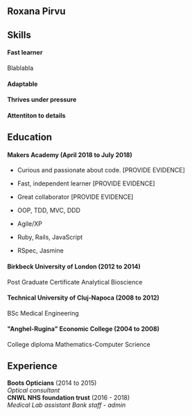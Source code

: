 ## Roxana Pirvu


## Skills

#### Fast learner
Blablabla

#### Adaptable

#### Thrives under pressure

#### Attentiton to details

#### 

## Education

#### Makers Academy (April 2018 to July 2018)

- Curious and passionate about code. [PROVIDE EVIDENCE]
- Fast, independent learner [PROVIDE EVIDENCE]
- Great collaborator [PROVIDE EVIDENCE]

- OOP, TDD, MVC, DDD
- Agile/XP
- Ruby, Rails, JavaScript
- RSpec, Jasmine

#### Birkbeck University of London (2012 to 2014)

Post Graduate Certificate Analytical Bioscience

#### Technical University of Cluj-Napoca (2008 to 2012)

BSc Medical Engineering

#### "Anghel-Rugina" Economic College (2004 to 2008)

College diploma Mathematics-Computer Scrience

## Experience

**Boots Opticians** (2014 to 2015)    
*Optical consultant*  
**CNWL NHS foundation trust** (2016 - 2018)   
*Medical Lab assistant*
*Bank staff - admin*
